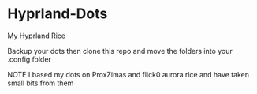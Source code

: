 # Hyprland-Dots
My Hyprland Rice

Backup your dots then clone this repo and move the folders into your .config folder

NOTE
  I based my dots on ProxZimas and flick0 aurora rice and have taken small bits from them
